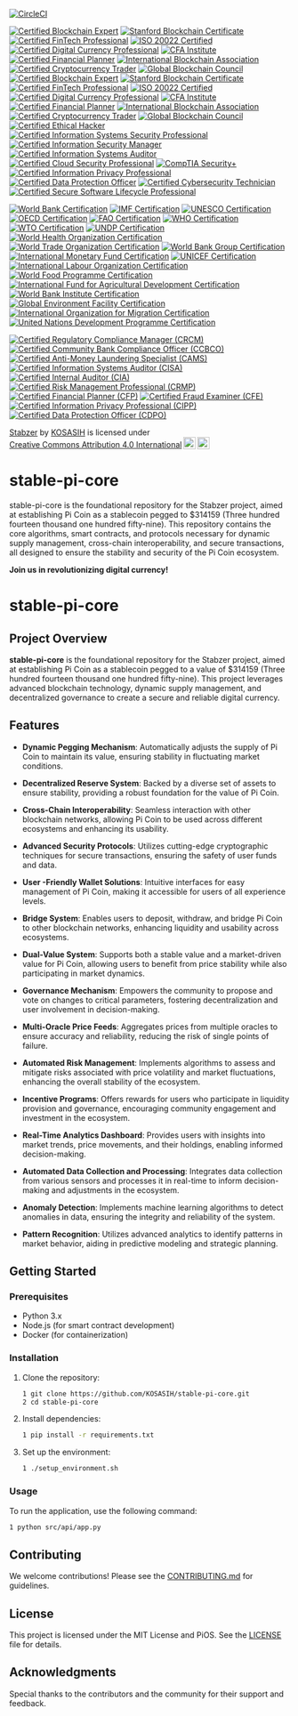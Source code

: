 [![CircleCI](https://dl.circleci.com/status-badge/img/gh/KOSASIH/stable-pi-core/tree/main.svg?style=svg)](https://dl.circleci.com/status-badge/redirect/gh/KOSASIH/stable-pi-core/tree/main)

[![Certified Blockchain Expert](https://img.shields.io/badge/Blockchain%20Council-Certified%20Blockchain%20Expert-4CAF50?style=for-the-badge)](https://www.blockchain-council.org/)
[![Stanford Blockchain Certificate](https://img.shields.io/badge/Stanford%20University-Blockchain%20Certificate-FF5733?style=for-the-badge)](https://online.stanford.edu/courses/sohs-ystanford-blockchain)
[![Certified FinTech Professional](https://img.shields.io/badge/FinTech%20Certification%20Program-Certified%20FinTech%20Professional-0072B8?style=for-the-badge)](https://www.fintechcertification.org/)
[![ISO 20022 Certified](https://img.shields.io/badge/ISO%2020022-Certified%20Standard-FF9800?style=for-the-badge)](https://www.iso20022.org/)
[![Certified Digital Currency Professional](https://img.shields.io/badge/Digital%20Currency%20Council-Certified%20Digital%20Currency%20Professional-8E44AD?style=for-the-badge)](https://www.digitalcurrencycouncil.com/)
[![CFA Institute](https://img.shields.io/badge/CFA%20Institute-Certified%20Financial%20Analyst-2E86C1?style=for-the-badge)](https://www.cfainstitute.org/)
[![Certified Financial Planner](https://img.shields.io/badge/CFP%20Board-Certified%20Financial%20Planner-FF5733?style=for-the-badge)](https://www.cfp.net/)
[![International Blockchain Association](https://img.shields.io/badge/International%20Blockchain%20Association-Member-00BFFF?style=for-the-badge)](https://www.ibc.org/)
[![Certified Cryptocurrency Trader](https://img.shields.io/badge/Cryptocurrency%20Traders-Certified%20Trader-FF9800?style=for-the-badge)](https://cryptotradercertification.com/)
[![Global Blockchain Council](https://img.shields.io/badge/Global%20Blockchain%20Council-Member-4CAF50?style=for-the-badge)](https://www.globalblockchaincouncil.org/)
[![Certified Blockchain Expert](https://img.shields.io/badge/Blockchain%20Council-Certified%20Blockchain%20Expert-4CAF50?style=for-the-badge)](https://www.blockchain-council.org/)
[![Stanford Blockchain Certificate](https://img.shields.io/badge/Stanford%20University-Blockchain%20Certificate-FF5733?style=for-the-badge)](https://online.stanford.edu/courses/sohs-ystanford-blockchain)
[![Certified FinTech Professional](https://img.shields.io/badge/FinTech%20Certification%20Program-Certified%20FinTech%20Professional-0072B8?style=for-the-badge)](https://www.fintechcertification.org/)
[![ISO 20022 Certified](https://img.shields.io/badge/ISO%2020022-Certified%20Standard-FF9800?style=for-the-badge)](https://www.iso20022.org/)
[![Certified Digital Currency Professional](https://img.shields.io/badge/Digital%20Currency%20Council-Certified%20Digital%20Currency%20Professional-8E44AD?style=for-the-badge)](https://www.digitalcurrencycouncil.com/)
[![CFA Institute](https://img.shields.io/badge/CFA%20Institute-Certified%20Financial%20Analyst-2E86C1?style=for-the-badge)](https://www.cfainstitute.org/)
[![Certified Financial Planner](https://img.shields.io/badge/CFP%20Board-Certified%20Financial%20Planner-FF5733?style=for-the-badge)](https://www.cfp.net/)
[![International Blockchain Association](https://img.shields.io/badge/International%20Blockchain%20Association-Member-00BFFF?style=for-the-badge)](https://www.ibc.org/)
[![Certified Cryptocurrency Trader](https://img.shields.io/badge/Cryptocurrency%20Traders-Certified%20Trader-FF9800?style=for-the-badge)](https://cryptotradercertification.com/)
[![Global Blockchain Council](https://img.shields.io/badge/Global%20Blockchain%20Council-Member-4CAF50?style=for-the-badge)](https://www.globalblockchaincouncil.org/)
[![Certified Ethical Hacker](https://img.shields.io/badge/EC--Council-Certified%20Ethical%20Hacker-FF5733?style=for-the-badge)](https://www.eccouncil.org/)
[![Certified Information Systems Security Professional](https://img.shields.io/badge/ISC%2B2-Certified%20Information%20Systems%20Security%20Professional-0072B8?style=for-the-badge)](https://www.isc2.org/)
[![Certified Information Security Manager](https://img.shields.io/badge/ISACA-Certified%20Information%20Security%20Manager-4CAF50?style=for-the-badge)](https://www.isaca.org/)
[![Certified Information Systems Auditor](https://img.shields.io/badge/ISACA-Certified%20Information%20Systems%20Auditor-FF9800?style=for-the-badge)](https://www.isaca.org/)
[![Certified Cloud Security Professional](https://img.shields.io/badge/ISC%2B2-Certified%20Cloud%20Security%20Professional-00BFFF?style=for-the-badge)](https://www.isc2.org/)
[![CompTIA Security+](https://img.shields.io/badge/CompTIA-Security%2B-FF5733?style=for-the-badge)](https://www.comptia.org/)
[![Certified Information Privacy Professional](https://img.shields.io/badge/International%20Association%20of%20Privacy%20Professionals-Certified%20Information%20Privacy%20Professional-8E44AD?style=for-the-badge)](https://iapp.org/)
[![Certified Data Protection Officer](https://img.shields.io/badge/International%20Association%20of%20Privacy%20Professionals-Certified%20Data%20Protection%20Officer-0072B8?style=for-the-badge)](https://iapp.org/)
[![Certified Cybersecurity Technician](https://img.shields.io/badge/CompTIA-Certified%20Cybersecurity%20Technician-4CAF50?style=for-the-badge)](https://www.comptia.org/)
[![Certified Secure Software Lifecycle Professional](https://img.shields.io/badge/ISC%2B2-Certified%20Secure%20Software%20Lifecycle%20Professional-FF9800?style=for-the-badge)](https://www.isc2.org/)

[![World Bank Certification](https://img.shields.io/badge/World%20Bank-Certified%20Professional-4CAF50?style=for-the-badge)](https://www.worldbank.org/)
[![IMF Certification](https://img.shields.io/badge/IMF-Certified%20Professional-0072B8?style=for-the-badge)](https://www.imf.org/)
[![UNESCO Certification](https://img.shields.io/badge/UNESCO-Certified%20Professional-FF9800?style=for-the-badge)](https://en.unesco.org/)
[![OECD Certification](https://img.shields.io/badge/OECD-Certified%20Professional-4CAF50?style=for-the-badge)](https://www.oecd.org/)
[![FAO Certification](https://img.shields.io/badge/FAO-Certified%20Professional-00BFFF?style=for-the-badge)](https://www.fao.org/)
[![WHO Certification](https://img.shields.io/badge/WHO-Certified%20Professional-FF5733?style=for-the-badge)](https://www.who.int/)
[![WTO Certification](https://img.shields.io/badge/WTO-Certified%20Professional-8E44AD?style=for-the-badge)](https://www.wto.org/)
[![UNDP Certification](https://img.shields.io/badge/UNDP-Certified%20Professional-0072B8?style=for-the-badge)](https://www.undp.org/)
[![World Health Organization Certification](https://img.shields.io/badge/WHO-Certified%20Health%20Professional-4CAF50?style=for-the-badge)](https://www.who.int/)
[![World Trade Organization Certification](https://img.shields.io/badge/WTO-Certified%20Trade%20Professional-FF9800?style=for-the-badge)](https://www.wto.org/)
[![World Bank Group Certification](https://img.shields.io/badge/World%20Bank%20Group-Certified%20Development%20Professional-00BFFF?style=for-the-badge)](https://www.worldbank.org/)
[![International Monetary Fund Certification](https://img.shields.io/badge/IMF-Certified%20Economic%20Analyst-4CAF50?style=for-the-badge)](https://www.imf.org/)
[![UNICEF Certification](https://img.shields.io/badge/UNICEF-Certified%20Child%20Protection%20Professional-FF5733?style=for-the-badge)](https://www.unicef.org/)
[![International Labour Organization Certification](https://img.shields.io/badge/ILO-Certified%20Labour%20Standards%20Professional-0072B8?style=for-the-badge)](https://www.ilo.org/)
[![World Food Programme Certification](https://img.shields.io/badge/WFP-Certified%20Food%20Security%20Professional-FF9800?style=for-the-badge)](https://www.wfp.org/)
[![International Fund for Agricultural Development Certification](https://img.shields.io/badge/IFAD-Certified%20Rural%20Development%20Professional-4CAF50?style=for-the-badge)](https://www.ifad.org/)
[![World Bank Institute Certification](https://img.shields.io/badge/WBI-Certified%20Capacity%20Development%20Professional-00BFFF?style=for-the-badge)](https://www.worldbank.org/)
[![Global Environment Facility Certification](https://img.shields.io/badge/GEF-Certified%20Environmental%20Professional-8E44AD?style=for-the-badge)](https://www.thegef.org/)
[![International Organization for Migration Certification](https://img.shields.io/badge/IOM-Certified%20Migration%20Professional-0072B8?style=for-the-badge)](https://www.iom.int/)
[![United Nations Development Programme Certification](https://img.shields.io/badge/UNDP-Certified%20Sustainable%20Development%20Professional-FF5733?style=for-the-badge)](https://www.undp.org/)

[![Certified Regulatory Compliance Manager (CRCM)](https://img.shields.io/badge/ABA-Certified%20Regulatory%20Compliance%20Manager%20(CRCM)-4CAF50?style=for-the-badge)](https://www.aba.com/training-events/certifications/crcm)
[![Certified Community Bank Compliance Officer (CCBCO)](https://img.shields.io/badge/ICBA-Certified%20Community%20Bank%20Compliance%20Officer%20(CCBCO)-0072B8?style=for-the-badge)](https://www.icba.org/)
[![Certified Anti-Money Laundering Specialist (CAMS)](https://img.shields.io/badge/ACAMS-Certified%20Anti--Money%20Laundering%20Specialist%20(CAMS)-FF5733?style=for-the-badge)](https://www.acams.org/)
[![Certified Information Systems Auditor (CISA)](https://img.shields.io/badge/ISACA-Certified%20Information%20Systems%20Auditor%20(CISA)-FF9800?style=for-the-badge)](https://www.isc2.org/)
[![Certified Internal Auditor (CIA)](https://img.shields.io/badge/IIA-Certified%20Internal%20Auditor%20(CIA)-4CAF50?style=for-the-badge)](https://www.theiia.org/)
[![Certified Risk Management Professional (CRMP)](https://img.shields.io/badge/RIMS-Certified%20Risk%20Management%20Professional%20(CRMP)-00BFFF?style=for-the-badge)](https://www.rims.org/)
[![Certified Financial Planner (CFP)](https://img.shields.io/badge/CFP%20Board-Certified%20Financial%20Planner%20(CFP)-FF5733?style=for-the-badge)](https://www.cfp.net/)
[![Certified Fraud Examiner (CFE)](https://img.shields.io/badge/ACFE-Certified%20Fraud%20Examiner%20(CFE)-8E44AD?style=for-the-badge)](https://www.acfe.com/)
[![Certified Information Privacy Professional (CIPP)](https://img.shields.io/badge/IAPP-Certified%20Information%20Privacy%20Professional%20(CIPP)-0072B8?style=for-the-badge)](https://iapp.org/)
[![Certified Data Protection Officer (CDPO)](https://img.shields.io/badge/IAPP-Certified%20Data%20Protection%20Officer%20(CDPO)-FF9800?style=for-the-badge)](https://iapp.org/)

<p xmlns:cc="http://creativecommons.org/ns#" xmlns:dct="http://purl.org/dc/terms/"><a property="dct:title" rel="cc:attributionURL" href="https://github.com/KOSASIH/stable-pi-core">Stabzer</a> by <a rel="cc:attributionURL dct:creator" property="cc:attributionName" href="https://www.linkedin.com/in/kosasih-81b46b5a">KOSASIH</a> is licensed under <a href="https://creativecommons.org/licenses/by/4.0/?ref=chooser-v1" target="_blank" rel="license noopener noreferrer" style="display:inline-block;">Creative Commons Attribution 4.0 International<img style="height:22px!important;margin-left:3px;vertical-align:text-bottom;" src="https://mirrors.creativecommons.org/presskit/icons/cc.svg?ref=chooser-v1" alt=""><img style="height:22px!important;margin-left:3px;vertical-align:text-bottom;" src="https://mirrors.creativecommons.org/presskit/icons/by.svg?ref=chooser-v1" alt=""></a></p>

# stable-pi-core
stable-pi-core is the foundational repository for the Stabzer project, aimed at establishing Pi Coin as a stablecoin pegged to $314159 (Three hundred fourteen thousand one hundred fifty-nine). This repository contains the core algorithms, smart contracts, and protocols necessary for dynamic supply management, cross-chain interoperability, and secure transactions, all designed to ensure the stability and security of the Pi Coin ecosystem. 

**Join us in revolutionizing digital currency!**

# stable-pi-core

## Project Overview

**stable-pi-core** is the foundational repository for the Stabzer project, aimed at establishing Pi Coin as a stablecoin pegged to a value of $314159 (Three hundred fourteen thousand one hundred fifty-nine). This project leverages advanced blockchain technology, dynamic supply management, and decentralized governance to create a secure and reliable digital currency.

## Features

- **Dynamic Pegging Mechanism**: Automatically adjusts the supply of Pi Coin to maintain its value, ensuring stability in fluctuating market conditions.

- **Decentralized Reserve System**: Backed by a diverse set of assets to ensure stability, providing a robust foundation for the value of Pi Coin.

- **Cross-Chain Interoperability**: Seamless interaction with other blockchain networks, allowing Pi Coin to be used across different ecosystems and enhancing its usability.

- **Advanced Security Protocols**: Utilizes cutting-edge cryptographic techniques for secure transactions, ensuring the safety of user funds and data.

- **User -Friendly Wallet Solutions**: Intuitive interfaces for easy management of Pi Coin, making it accessible for users of all experience levels.

- **Bridge System**: Enables users to deposit, withdraw, and bridge Pi Coin to other blockchain networks, enhancing liquidity and usability across ecosystems.

- **Dual-Value System**: Supports both a stable value and a market-driven value for Pi Coin, allowing users to benefit from price stability while also participating in market dynamics.

- **Governance Mechanism**: Empowers the community to propose and vote on changes to critical parameters, fostering decentralization and user involvement in decision-making.

- **Multi-Oracle Price Feeds**: Aggregates prices from multiple oracles to ensure accuracy and reliability, reducing the risk of single points of failure.

- **Automated Risk Management**: Implements algorithms to assess and mitigate risks associated with price volatility and market fluctuations, enhancing the overall stability of the ecosystem.

- **Incentive Programs**: Offers rewards for users who participate in liquidity provision and governance, encouraging community engagement and investment in the ecosystem.

- **Real-Time Analytics Dashboard**: Provides users with insights into market trends, price movements, and their holdings, enabling informed decision-making.

- **Automated Data Collection and Processing**: Integrates data collection from various sensors and processes it in real-time to inform decision-making and adjustments in the ecosystem.

- **Anomaly Detection**: Implements machine learning algorithms to detect anomalies in data, ensuring the integrity and reliability of the system.

- **Pattern Recognition**: Utilizes advanced analytics to identify patterns in market behavior, aiding in predictive modeling and strategic planning.

## Getting Started

### Prerequisites

- Python 3.x
- Node.js (for smart contract development)
- Docker (for containerization)

### Installation

1. Clone the repository:
   ```bash
   1 git clone https://github.com/KOSASIH/stable-pi-core.git
   2 cd stable-pi-core
   ```

2. Install dependencies:

   ```bash
   1 pip install -r requirements.txt
   ```
   
3. Set up the environment:

   ```bash
   1 ./setup_environment.sh
   ```
   
### Usage
To run the application, use the following command:

   ```bash
   1 python src/api/app.py
   ```

## Contributing
We welcome contributions! Please see the [CONTRIBUTING.md](CONTRIBUTING.md) for guidelines.

## License
This project is licensed under the MIT License and PiOS. See the [LICENSE](LICENSE) file for details.

## Acknowledgments
Special thanks to the contributors and the community for their support and feedback.
